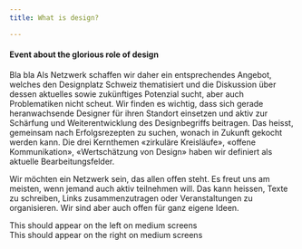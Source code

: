 ```yaml
---
title: What is design?

---
```


#### Event about the glorious role of design


Bla bla Als Netzwerk schaffen wir daher ein entsprechendes Angebot, welches den Designplatz Schweiz thematisiert und die Diskussion über dessen aktuelles sowie zukünftiges Potenzial sucht, aber auch Problematiken nicht scheut. Wir finden es wichtig, dass sich gerade heranwachsende Designer für ihren Standort einsetzen und aktiv zur Schärfung und Weiterentwicklung des Designbegriffs beitragen. Das heisst, gemeinsam nach Erfolgsrezepten zu suchen, wonach in Zukunft gekocht werden kann. Die drei Kernthemen «zirkuläre Kreisläufe», «offene Kommunikation», «Wertschätzung von Design» haben wir definiert als aktuelle Bearbeitungsfelder.

Wir möchten ein Netzwerk sein, das allen offen steht. Es freut uns am meisten, wenn jemand auch aktiv teilnehmen will. Das kann heissen, Texte zu schreiben, Links zusammenzutragen oder Veranstaltungen zu organisieren. Wir sind aber auch offen für ganz eigene Ideen.

<div class="pure-u-1 pure-u-md-1-2">
This should appear on the left on medium screens
</div>
<div class="pure-u-1 pure-u-md-1-2">
This should appear on the right on medium screens
</div>
